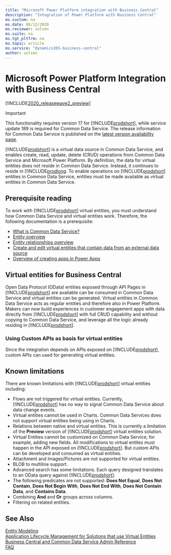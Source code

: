 ```yaml
---
title: "Microsoft Power Platform integration with Business Central"
description: "Integration of Power Platform with Business Central"
ms.custom: na
ms.date: 08/12/2020
ms.reviewer: solsen
ms.suite: na
ms.tgt_pltfrm: na
ms.topic: article
ms.service: "dynamics365-business-central"
author: solsen
---
```


# Microsoft Power Platform Integration with Business Central

[!INCLUDE[2020_releasewave2_preview](../includes/2020_releasewave2_preview.md)]

> [!IMPORTANT]  
> This functionality requires version 17 for [!INCLUDE[prodshort](../developer/includes/prodshort.md)], while service update 189 is required for Common Data Service. The release information for Common Data Service is published on the [latest version availability page](https://docs.microsoft.com/business-applications-release-notes/dynamics/released-versions/dynamics-365ce#all-version-availability).

[!INCLUDE[prodshort](../developer/includes/prodshort.md)] is a virtual data source in Common Data Service, and enables create, read, update, delete (CRUD) operations from Common Data Service and Microsoft Power Platform. By definition, the data for virtual entities does not reside in Common Data Service. Instead, it continues to reside in [!INCLUDE[prodlong](../developer/includes/prodlong.md). To enable operations on [!INCLUDE[prodshort](../developer/includes/prodshort.md)] entities in Common Data Service, entities must be made available as virtual entities in Common Data Service.

## Prerequisite reading

To work with [!INCLUDE[prodshort](../developer/includes/prodshort.md)] virtual entities, you must understand how Common Data Service and virtual entities work. Therefore, the following documentation is a prerequisite:

- [What is Common Data Service?](https://docs.microsoft.com/powerapps/maker/common-data-service/data-platform-intro)
- [Entity overview](https://docs.microsoft.com/powerapps/maker/common-data-service/entity-overview)
- [Entity relationships overview](https://docs.microsoft.com/powerapps/maker/common-data-service/relationships-overview)
- [Create and edit virtual entities that contain data from an external data source](https://docs.microsoft.com/powerapps/maker/common-data-service/create-edit-virtual-entities)
- [Overview of creating apps in Power Apps](https://docs.microsoft.com/powerapps/maker/)

## Virtual entities for Business Central

Open Data Protocol (OData) entities exposed through API Pages in [!INCLUDE[prodshort](../developer/includes/prodshort.md)] are available can be consumed in Common Data Service and virtual entities can be generated. 
Virtual entities in Common Data Service acts as regular entities and therefore also in Power Platform. Makers can now build experiences in customer engagement apps with data directly from [!INCLUDE[prodshort](../developer/includes/prodshort.md)] with full CRUD capability and without copying to Common Data Service, and leverage all the logic already residing in [!INCLUDE[prodshort](../developer/includes/prodshort.md)].

### Using Custom APIs as basis for virtual entities

Since the integration depends on APIs exposed on [!INCLUDE[prodshort](../developer/includes/prodshort.md)], custom APIs can used for generating virtual entities. 

## Known limitations

There are known limitations with [!INCLUDE[prodshort](../developer/includes/prodshort.md)] virtual entities including:

- Flows are not triggered for virtual entities. Currently, [!INCLUDE[prodshort](../developer/includes/prodshort.md)] has no way to signal Common Data Service about data change events.
- Virtual entities cannot be used in Charts. Common Data Services does not support virtual entities being using in Charts.
- Relations between native and virtual entities. This is currently a limitation of the **Preview** version of [!INCLUDE[prodshort](../developer/includes/prodshort.md)] virtual entities solution.
- Virtual Entities cannot be customized on Common Data Service, for example, adding new fields. All modifications to virtual entites must happen in the API exposed on [!INCLUDE[prodshort](../developer/includes/prodshort.md)]. But custom APIs can be developed and consumed as virtual entities.  
- Attachment and Images/Pictures are not supported for virtual entities.
- BLOB to multiline support.
- Advanced search has some limitations. Each query designed translates to an OData query against [!INCLUDE[prodshort](../developer/includes/prodshort.md)]. 
- The following predicates are not supported: **Does Not Equal**, **Does Not Contain**, **Does Not Begin With**, **Does Not End With**, **Does Not Contain Data**, and **Contains Data**.
- Combining **And** and **Or** groups across columns.
- Filtering on related entities.

## See Also

[Entity Modeling](powerplat-entity-modeling.md)  
[Application Lifecycle Management for Solutions that use Virtual Entities](powerplat-app-lifecycle-management.md)  
[Business Central and Common Data Service Admin Reference](powerplat-admin-reference.md)  
[FAQ](powerplat-faq.md)  
